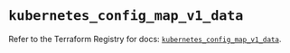 # `kubernetes_config_map_v1_data`

Refer to the Terraform Registry for docs: [`kubernetes_config_map_v1_data`](https://registry.terraform.io/providers/hashicorp/kubernetes/2.29.0/docs/resources/config_map_v1_data).
